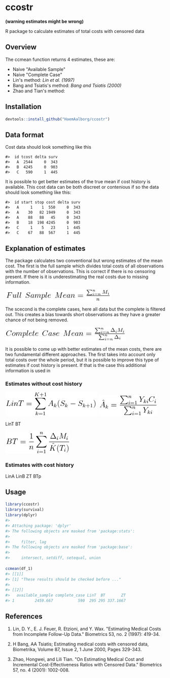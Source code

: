 
<!-- README.md is generated from README.Rmd. Please edit that file -->
ccostr
======

**(warning estimates might be wrong)**

R package to calculate estimates of total costs with censored data

Overview
--------

The ccmean function returns 4 estimates, these are:

-   Naive "Available Sample"
-   Naive "Complete Case"
-   Lin's method: *Lin et al. (1997)*
-   Bang and Tsiatis's method: *Bang and Tsiatis (2000)*
-   Zhao and Tian's method:

Installation
------------

``` r
devtools::install_github("HaemAalborg/ccostr")
```

Data format
-----------

Cost data should look something like this

    #>  id tcost delta surv
    #>   A  2544     0  343
    #>   B  4245     0  903
    #>   C   590     1  445

It is possible to get better estimates of the true mean if cost history is available. This cost data can be both discreet or contenious if so the data should look something like this:

    #>  id start stop cost delta surv
    #>   A     1    1  550     0  343
    #>   A    30   82 1949     0  343
    #>   A    88   88   45     0  343
    #>   B    18  198 4245     0  903
    #>   C     1    5   23     1  445
    #>   C    67   88  567     1  445

Explanation of estimates
------------------------

The package calculates two conventional but wrong estimates of the mean cost. The first is the full sample which divides total costs of all observations with the number of observations. This is correct if there is no censoring present. If there is it is underestimating the real costs due to missing information.

<img src="img/fullsample.png"/>

The scecond is the complete cases, here all data but the complete is filtered out. This creates a bias towards short observations as they have a greater chance of not being removed.

<img src="img/completecase.png"/>

It is possible to come up with better estimates of the mean costs, there are two fundamental different approaches. The first takes into account only total costs over the whole period, but it is possible to improve this type of estimates if cost history is present. If that is the case this additional information is used in

### Estimates without cost history

<img src="img/LinT.png"/> <img src="img/LinTa.png"/>

LinT BT

<img src="img/BT.png"/>

### Estimates with cost history

LinA LinB ZT BTp

Usage
-----

``` r
library(ccostr)
library(survival)
library(dplyr)
#> 
#> Attaching package: 'dplyr'
#> The following objects are masked from 'package:stats':
#> 
#>     filter, lag
#> The following objects are masked from 'package:base':
#> 
#>     intersect, setdiff, setequal, union

ccmean(df_1)
#> [[1]]
#> [1] "These results should be checked before ..."
#> 
#> [[2]]
#>   available_sample complete_case LinT  BT       ZT
#> 1         2459.667           590  295 295 337.1667
```

References
----------

1.  Lin, D. Y., E. J. Feuer, R. Etzioni, and Y. Wax. "Estimating Medical Costs from Incomplete Follow-Up Data." Biometrics 53, no. 2 (1997): 419-34.

2.  H Bang, AA Tsiatis; Estimating medical costs with censored data, Biometrika, Volume 87, Issue 2, 1 June 2000, Pages 329-343.

3.  Zhao, Hongwei, and Lili Tian. "On Estimating Medical Cost and Incremental Cost-Effectiveness Ratios with Censored Data." Biometrics 57, no. 4 (2001): 1002-008.
